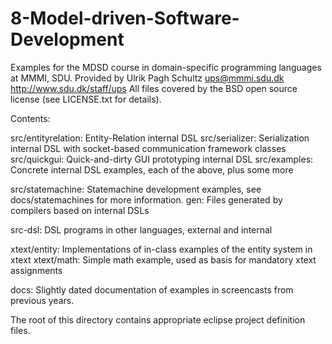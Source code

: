 # 8-Model-driven-Software-Development

Examples for the MDSD course in domain-specific programming languages at MMMI, SDU.
Provided by Ulrik Pagh Schultz ups@mmmi.sdu.dk http://www.sdu.dk/staff/ups
All files covered by the BSD open source license (see LICENSE.txt for details).

Contents:

src/entityrelation: Entity-Relation internal DSL
src/serializer: Serialization internal DSL with socket-based communication 
                framework classes
src/quickgui: Quick-and-dirty GUI prototyping internal DSL
src/examples: Concrete internal DSL examples, each of the above, plus some more

src/statemachine: Statemachine development examples, see docs/statemachines for
                  more information.
gen: Files generated by compilers based on internal DSLs

src-dsl: DSL programs in other languages, external and internal

xtext/entity: Implementations of in-class examples of the entity system in xtext
xtext/math: Simple math example, used as basis for mandatory xtext assignments

docs: Slightly dated documentation of examples in screencasts from previous years.

The root of this directory contains appropriate eclipse project definition files.
